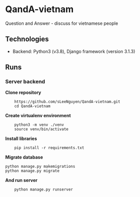 # QandA-vietnam
Question and Answer - discuss for vietnamese people

## Technologies
- Backend: Python3 (v3.8), Django framework (version 3.1.3)

## Runs

### Server backend
**Clone repository**

        https://github.com/sLeeNguyen/QandA-vietnam.git
        cd QandA-vietnam
        
**Create virtualenv environment**

        python3 -m venv ./venv
        source venv/bin/activate
        
**Install libraries**

        pip install -r requirements.txt 

**Migrate database**

	python manage.py makemigrations
	python manage.py migrate

**And run server**

        python manage.py runserver
